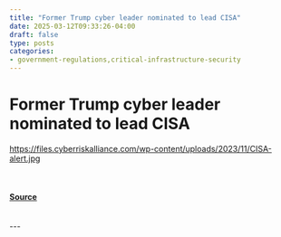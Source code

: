 ```yaml
---
title: "Former Trump cyber leader nominated to lead CISA"
date: 2025-03-12T09:33:26-04:00
draft: false
type: posts
categories: 
- government-regulations,critical-infrastructure-security
---
```

# Former Trump cyber leader nominated to lead CISA
https://files.cyberriskalliance.com/wp-content/uploads/2023/11/CISA-alert.jpg
<br/>

<br/>


#### [Source](https://www.scworld.com/brief/former-trump-cyber-leader-nominated-to-lead-cisa)

<br/>
---

